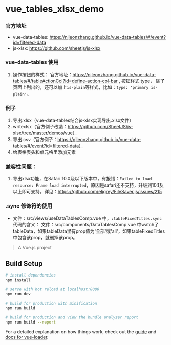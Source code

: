 # vue_tables_xlsx_demo

### 官方地址
* vue-data-tables:
https://njleonzhang.github.io/vue-data-tables/#/event?id=filtered-data
* js-xlsx:
https://github.com/sheetjs/js-xlsx

### vue-data-tables 使用
1. 操作按钮的样式：
官方地址：https://njleonzhang.github.io/vue-data-tables/#/tableActionCol?id=define-action-col-bar ,
按钮样式 type， 除了页面上列出的，还可以加上`is-plain`等样式，比如：`type: 'primary is-plain'`。

### 例子
1. 导出.xlsx（vue-data-tables结合js-xlsx实现导出.xlsx文件）
1. writexlsx（官方例子改造：https://github.com/SheetJS/js-xlsx/tree/master/demos/vue）</router-link><br/>
1. 导出.csv（官方例子：https://njleonzhang.github.io/vue-data-tables/#/event?id=filtered-data）
1. 给表格表头和单元格里添加元素

### 兼容性问题：
1. 导出xlsx功能，在Safari 10.0及以下版本中，有报错：`Failed to load resource: Frame load interrupted`，原因是safari还不支持，升级到10.1及以上即可支持。详见：https://github.com/eligrey/FileSaver.js/issues/215

### .sync 修饰符的使用
* 文件：src/views/useDataTablesComp.vue 中，`:tableFixedTitles.sync` 代码的含义：
文件：src/components/DataTablesComp.vue 中watch了tableData，如果tableData里有prop值为'全部'或'all'，如果tableFixedTitles中包含该prop，就删掉该prop。

> A Vue.js project

## Build Setup

``` bash
# install dependencies
npm install

# serve with hot reload at localhost:8080
npm run dev

# build for production with minification
npm run build

# build for production and view the bundle analyzer report
npm run build --report
```

For a detailed explanation on how things work, check out the [guide](http://vuejs-templates.github.io/webpack/) and [docs for vue-loader](http://vuejs.github.io/vue-loader).
